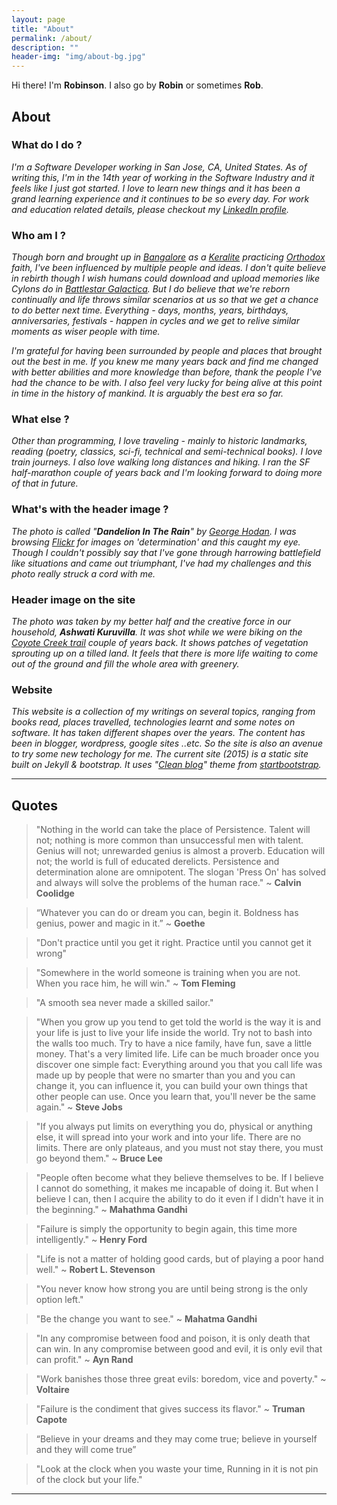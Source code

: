 ```yaml
---
layout: page
title: "About"
permalink: /about/
description: ""
header-img: "img/about-bg.jpg"
---
```


Hi there! I'm **Robinson**. 
I also go by **Robin** or sometimes **Rob**. 

## About

### What do I do ? 

_I'm a Software Developer working in San Jose, CA, United States. 
As of writing this, I'm in the 14th year of working in the Software Industry and it feels like I just got started. 
I love to learn new things and it has been a grand learning experience and it continues to be so every day.
For work and education related details, please checkout my [LinkedIn profile](https://www.linkedin.com/in/robinsonraju)._

### Who am I ?
_Though born and brought up in [Bangalore](https://en.wikipedia.org/wiki/Bangalore) as a [Keralite](https://en.wikipedia.org/wiki/Kerala) practicing [Orthodox](https://en.wikipedia.org/wiki/Malankara_Orthodox_Syrian_Church) faith, I've been influenced by multiple people and ideas. I don't quite believe in rebirth though I wish humans could download and upload memories like Cylons do in [Battlestar Galactica](https://en.wikipedia.org/wiki/Battlestar_Galactica_%282004_TV_series%29). But I do believe that we're reborn continually and life throws similar scenarios at us so that we get a chance to do better next time. Everything - days, months, years, birthdays, anniversaries, festivals - happen in cycles and we get to relive similar moments as wiser people with time._  

_I'm grateful for having been surrounded by people and places that brought out the best in me. If you knew me many years back and find me changed with better abilities and more knowledge than before, thank the people I've had the chance to be with. I also feel very lucky for being alive at this point in time in the history of mankind. It is arguably the best era so far._ 

### What else ? 
_Other than programming, I love traveling - mainly to historic landmarks, reading (poetry, classics, sci-fi, technical and semi-technical books). I love train journeys. I also love walking long distances and hiking. I ran the SF half-marathon couple of years back and I'm looking forward to doing more of that in future._

### What's with the header image ? 
_The photo is called "**Dandelion In The Rain**" by [George Hodan](http://www.publicdomainpictures.net/view-image.php?image=069205). I was browsing [Flickr](https://www.flickr.com/photos/pictoquotes/13946048982/in/photostream/) for images on 'determination' and this caught my eye. Though I couldn't possibly say that I've gone through harrowing battlefield like situations and came out triumphant, I've had my challenges and this photo really struck a cord with me._

### Header image on the site
_The photo was taken by my better half and the creative force in our household, **Ashwati Kuruvilla**. It was shot while we were biking on the [Coyote Creek trail](http://www.traillink.com/trail/coyote-creek-trail-%28san-jose%29.aspx) couple of years back. It shows patches of vegetation sprouting up on a tilled land. It feels that there is more life waiting to come out of the ground and fill the whole area with greenery._

### Website
_This website is a collection of my writings on several topics, ranging from books read, places travelled, technologies learnt and some notes on software. It has taken different shapes over the years. The content has been in blogger, wordpress, google sites ..etc. So the site is also an avenue to try some new techology for me. The current site (2015) is a static site built on Jekyll & bootstrap. It uses "[Clean blog](https://github.com/IronSummitMedia/startbootstrap-clean-blog-jekyll)" theme from [startbootstrap](http://startbootstrap.com)._

---

## Quotes

> "Nothing in the world can take the place of Persistence. Talent will not; nothing is more common than unsuccessful men with talent. Genius will not; unrewarded genius is almost a proverb. Education will not; the world is full of educated derelicts. Persistence and determination alone are omnipotent. The slogan 'Press On' has solved and always will solve the problems of the human race." ~ **Calvin Coolidge**

> “Whatever you can do or dream you can, begin it. Boldness has genius, power and magic in it.” ~ **Goethe**

> "Don't practice until you get it right. Practice until you cannot get it wrong"

> "Somewhere in the world someone is training when you are not. When you race him, he will win." 
~ **Tom Fleming**

> "A smooth sea never made a skilled sailor."

> "When you grow up you tend to get told the world is the way it is and your life is just to live your life inside the world. Try not to bash into the walls too much. Try to have a nice family, have fun, save a little money. That's a very limited life. Life can be much broader once you discover one simple fact: Everything around you that you call life was made up by people that were no smarter than you and you can change it, you can influence it, you can build your own things that other people can use.
Once you learn that, you'll never be the same again."
~ **Steve Jobs**

> "If you always put limits on everything you do, physical or anything else, it will spread into your work and into your life. There are no limits. There are only plateaus, and you must not stay there, you must go beyond them."
~ **Bruce Lee**

> "People often become what they believe themselves to be. If I believe I cannot do something, it makes me incapable of doing it. But when I believe I can, then I acquire the ability to do it even if I didn't have it in the beginning."
~ **Mahathma Gandhi**

> "Failure is simply the opportunity to begin again, this time more intelligently." 
~ **Henry Ford**

> "Life is not a matter of holding good cards, but of playing a poor hand well." 
~ **Robert L. Stevenson**

> "You never know how strong you are until being strong is the only option left."

> "Be the change you want to see."
~ **Mahatma Gandhi**

> "In any compromise between food and poison, it is only death that can win. In any compromise between good and evil, it is only evil that can profit."
~ **Ayn Rand**

> "Work banishes those three great evils: boredom, vice and poverty."
~ **Voltaire**

> "Failure is the condiment that gives success its flavor."
~ **Truman Capote**

> “Believe in your dreams and they may come true; believe in yourself and they will come true”

> "Look at the clock when you waste your time, Running in it is not pin of the clock but your life."

---
